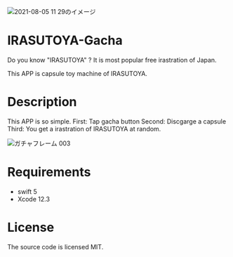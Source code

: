 ![2021-08-05 11 29のイメージ](https://user-images.githubusercontent.com/87939804/136323328-5c4538f8-8b47-45b6-977b-862552472e23.jpg)
# IRASUTOYA-Gacha
Do you know "IRASUTOYA" ? 
It is most popular free irastration of Japan.

This APP is capsule toy machine of IRASUTOYA.

# Description
This APP is so simple.
First: Tap gacha button
Second: Discgarge a capsule
Third: You get a irastration of IRASUTOYA at random.

![ガチャフレーム 003](https://user-images.githubusercontent.com/87939804/136323415-035501d8-c2c6-4c94-bf92-20a6e8c8fcda.jpeg)

# Requirements
- swift 5
- Xcode 12.3

# License
The source code is licensed MIT.
